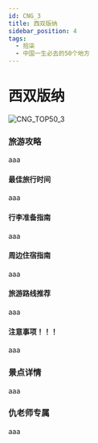 ```yaml
---
id: CNG_3
title: 西双版纳
sidebar_position: 4
tags:
  - 拾柒
  - 中国一生必去的50个地方
---
```


# 西双版纳

![CNG\_TOP50\_3](https://github.com/AzraelQAQ/my-docusaurus-site/blob/master/img/love/CNG\_TOP50/3.png)

### 旅游攻略

aaa

#### 最佳旅行时间

aaa

#### 行李准备指南

aaa

#### 周边住宿指南

aaa

#### 旅游路线推荐

aaa

#### 注意事项！！！

aaa

### 景点详情

aaa

### 仇老师专属

aaa
